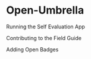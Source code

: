 # Open-Umbrella

Running the Self Evaluation App

Contributing to the Field Guide

Adding Open Badges 
